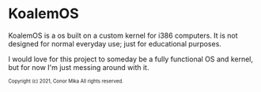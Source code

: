 # KoalemOS
KoalemOS is a os built on a custom kernel for i386 computers. It is not designed for normal everyday use; just for educational purposes.

I would love for this project to someday be a fully functional OS and kernel, but for now I'm just messing around with it.

<sub><sup>Copyright (c) 2021, Conor Mika
All rights reserved.</sup></sub>
